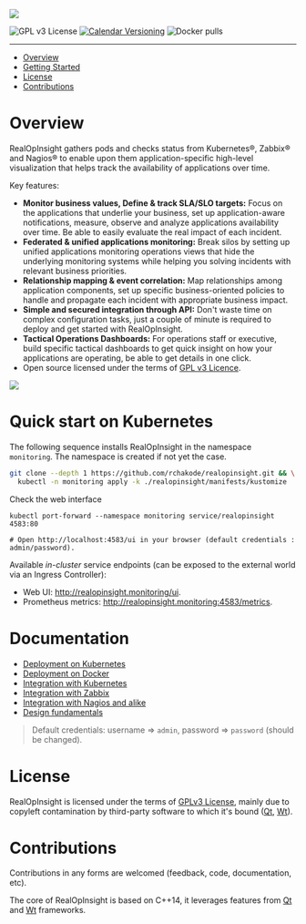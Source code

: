 
![](./images/banners/realopinsight-overview-thumbnail.png)


![GPL v3 License](https://img.shields.io/github/license/rchakode/realopinsight.svg?label=License&style=for-the-badge)
[![Calendar Versioning](https://img.shields.io/badge/calver-YY.MM.MICRO-bb8fce.svg?style=for-the-badge)](http://calver.org)
![Docker pulls](https://img.shields.io/docker/pulls/rchakode/realopinsight.svg?label=Docker%20Pulls&style=for-the-badge)

---

- [Overview](#overview)
- [Getting Started](#getting-started)
- [License](#license)
- [Contributions](#contributions)

# Overview
RealOpInsight gathers pods and checks status from Kubernetes®, Zabbix® and Nagios® to enable upon them application-specific high-level visualization that helps track the availability of applications over time. 

Key features:

  * **Monitor business values, Define & track SLA/SLO targets:** Focus on the applications that underlie your business, set up application-aware notifications, measure, observe and analyze applications availability over time. Be able to easily evaluate the real impact of each incident.
  * **Federated & unified applications monitoring:** Break silos by setting up unified applications monitoring operations views that hide the underlying monitoring systems while helping you solving incidents with relevant business priorities.
  * **Relationship mapping & event correlation:** Map relationships among application components, set up specific business-oriented policies to handle and propagate each incident with appropriate business impact.
  * **Simple and secured integration through API:** Don't waste time on complex configuration tasks, just a couple of minute is required to deploy and get started with RealOpInsight.
  * **Tactical Operations Dashboards:** For operations staff or executive, build specific tactical dashboards to get quick insight on how your applications are operating, be able to get details in one click.
  * Open source licensed under the terms of [GPL v3 Licence](LICENSE).

![](./images/banners/screenshots.png)


# Quick start on Kubernetes
The following sequence installs RealOpInsight in the namespace `monitoring`. The namespace is created if not yet the case. 


```bash
git clone --depth 1 https://github.com/rchakode/realopinsight.git && \
  kubectl -n monitoring apply -k ./realopinsight/manifests/kustomize
```

Check the web interface

```shell
kubectl port-forward --namespace monitoring service/realopinsight 4583:80

# Open http://localhost:4583/ui in your browser (default credentials : admin/password).
```

Available _in-cluster_ service endpoints (can be exposed to the external world via an Ingress Controller):

* Web UI: http://realopinsight.monitoring/ui.
* Prometheus metrics: http://realopinsight.monitoring:4583/metrics.


# Documentation
  * [Deployment on Kubernetes](./docs/deployment-on-kubernetes.md)
  * [Deployment on Docker](./docs/deployment-on-docker.md)
  * [Integration with Kubernetes](https://realopinsight.com/docs/quickstart-kubernetes-dashboard/)
  * [Integration with Zabbix](https://realopinsight.com/docs/quickstart-zabbix-dashboard/)
  * [Integration with Nagios and alike](https://realopinsight.com/docs/quickstart-nagios-icinga-centreon-dashboard/)
  * [Design fundamentals](https://realopinsight.com/docs/monitoring-data-sources/)

> Default credentials: username => `admin`, password => `password` (should be changed).

# License
RealOpInsight is licensed under the terms of [GPLv3 License](LICENSE), mainly due to copyleft contamination by third-party software to which it's bound ([Qt](https://www.qt.io/), [Wt](https://www.webtoolkit.eu/wt)).


# Contributions
Contributions in any forms are welcomed (feedback, code, documentation, etc).

The core of RealOpInsight is based on C++14, it leverages features from [Qt](https://www.qt.io/) and [Wt](https://www.webtoolkit.eu/wt) frameworks. 
